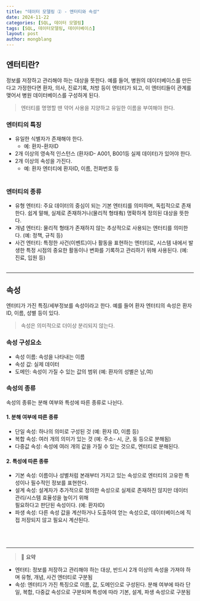 ```yaml
---
title: "데이터 모델링 ② - 엔터티와 속성"
date: 2024-11-22 
categories: [SQL, 데이터 모델링]
tags: [SQL, 데이터모델링, 데이터베이스]
layout: post
author: mongblang
---
```


## **엔터티란?**  
정보를 저장하고 관리해야 하는 대상을 뜻한다. 예를 들어, 병원의 데이터베이스를 만든다고 가정한다면 환자, 의사, 진료기록, 처방 등이 엔터티가 되고, 이 엔터티들이 관계를 맺어서 병원 데이터베이스를 구성하게 된다. 
> 엔터티를 명명할 땐 약어 사용을 지양하고 유일한 이름을 부여해야 한다.  
  

### **엔터티의 특징**  
- 유일한 식별자가 존재해야 한다. 
    - 예: 환자-환자ID  
- 2개 이상의 영속적 인스턴스 (환자ID- A001, B001등 실제 데이터)가 있어야 한다.  
- 2개 이상의 속성을 가진다.  
    - 예: 환자 엔터티에 환자ID, 이름, 전화번호 등  
&nbsp;  

### **엔터티의 종류**  
- 유형 엔터티: 주요 데이터의 중심이 되는 기본 엔터티를 의미하며, 독립적으로 존재한다. 쉽게 말해, 실제로 존재하거나(물리적 형태有) 명확하게 정의된 대상을 뜻한다.  
- 개념 엔터티: 물리적 형태가 존재하지 않는 추상적으로 사용되는 엔터티를 의미한다. (예: 정책, 규칙 등)  
- 사건 엔터티: 특정한 사건(이벤트)이나 활동을 표현하는 엔터티로, 시스템 내에서 발생한 특정 시점의 중요한 활동이나 변화를 기록하고 관리하기 위해 사용된다. (예: 진료, 입원 등)  
&nbsp;  

---

## **속성**
엔터티가 가진 특징/세부정보를 속성이라고 한다. 예를 들어 환자 엔터티의 속성은 환자ID, 이름, 성별 등이 있다. 
> 속성은 의미적으로 더이상 분리되지 않는다.  

### **속성 구성요소**
- 속성 이름: 속성을 나타내는 이름  
- 속성 값: 실제 데이터  
- 도메인: 속성이 가질 수 있는 값의 범위 (예: 환자의 성별은 남,여)  

### **속성의 종류**  
속성의 종류는 분해 여부와 특성에 따른 종류로 나뉜다.  

#### **1. 분해 여부에 따른 종류**  
- 단일 속성: 하나의 의미로 구성된 것 (예: 환자 ID, 이름 등)  
- 복합 속성: 여러 개의 의미가 있는 것 (예: 주소- 시, 군, 동 등으로 분해됨)  
- 다중값 속성: 속성에 여러 개의 값을 가질 수 있는 것으로, 엔터티로 분해된다.  

#### **2. 특성에 따른 종류**  
- 기본 속성: 이름이나 성별처럼 본래부터 가지고 있는 속성으로 엔터티의 고유한 특성이나 필수적인 정보를 표현한다.  
- 설계 속성: 설계자가 추가적으로 정의한 속성으로 실제로 존재하진 않지만 데이터 관리/시스템 효율성을 높이기 위해   
필요하다고 판단된 속성이다. (예: 환자ID)  
- 파생 속성: 다른 속성 값을 계산하거나 도출하여 얻는 속성으로, 데이터베이스에 직접 저장되지 않고 필요시 계산된다.  
&nbsp;  
&nbsp;  
&nbsp;  

---

>📝  **요약**
- 엔터티: 정보를 저장하고 관리해야 하는 대상, 반드시 2개 이상의 속성을 가져야 하며 유형, 개념, 사건 엔터티로 구분됨
- 속성: 엔터티가 가진 특징으로 이름, 값, 도메인으로 구성된다. 분해 여부에 따라 단일, 복합, 다중값 속성으로 구분되며 특성에 따라 기본, 설계, 파생 속성으로 구분됨 